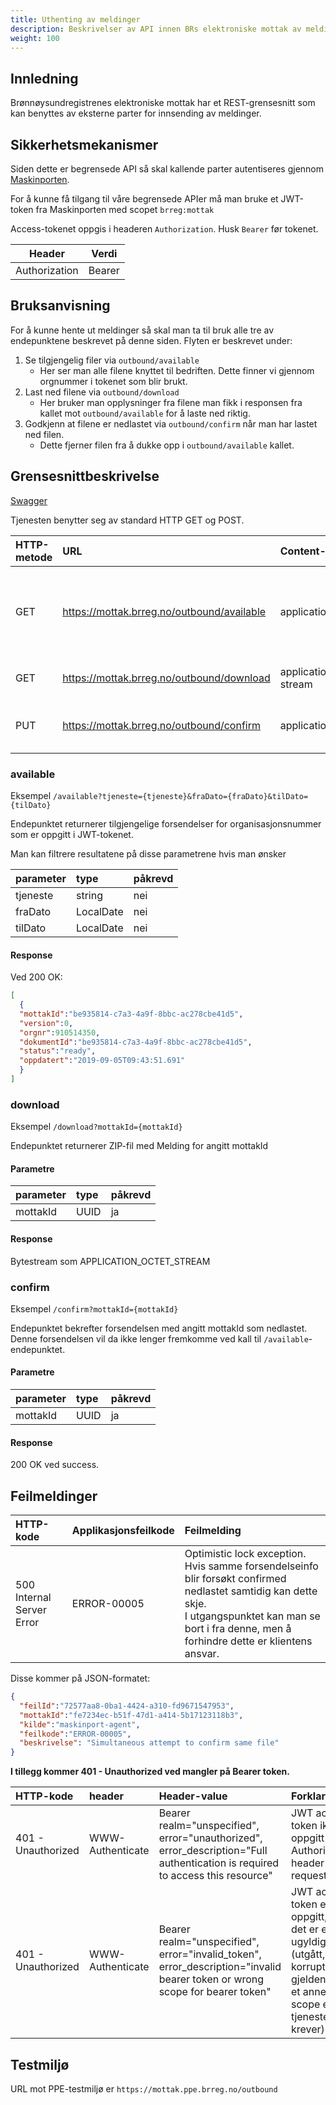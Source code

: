 ```yaml
---
title: Uthenting av meldinger
description: Beskrivelser av API innen BRs elektroniske mottak av meldinger
weight: 100
---
```


## Innledning

Brønnøysundregistrenes elektroniske mottak har et REST-grensesnitt som kan benyttes av eksterne parter for innsending av meldinger.

## Sikkerhetsmekanismer

Siden dette er begrensede API så skal kallende parter autentiseres gjennom [Maskinporten](https://docs.digdir.no/maskinporten_overordnet.html).

For å kunne få tilgang til våre begrensede APIer må man bruke et JWT-token fra Maskinporten med scopet `brreg:mottak`

Access-tokenet oppgis i headeren `Authorization`. Husk `Bearer` før tokenet.

| Header        | Verdi                       |
|---------------|-----------------------------|
| Authorization | Bearer <maskinporten-token> |

## Bruksanvisning

For å kunne hente ut meldinger så skal man ta til bruk alle tre av endepunktene beskrevet på denne siden. Flyten er beskrevet under:

1. Se tilgjengelig filer via `outbound/available`
   - Her ser man alle filene knyttet til bedriften. Dette finner vi gjennom orgnummer i tokenet som blir brukt.
2. Last ned filene via `outbound/download`
   - Her bruker man opplysninger fra filene man fikk i responsen fra kallet mot `outbound/available` for å laste ned riktig.
3. Godkjenn at filene er nedlastet via `outbound/confirm` når man har lastet ned filen.
   - Dette fjerner filen fra å dukke opp i `outbound/available` kallet.

## Grensesnittbeskrivelse

[Swagger](https://mottak.brreg.no/outbound/swagger-ui/index.html)

Tjenesten benytter seg av standard HTTP GET og POST.

| HTTP-metode | URL                                        | Content-type             | Beskrivelse                                                                                                                       | 
|:------------|:-------------------------------------------|:-------------------------|:----------------------------------------------------------------------------------------------------------------------------------|
| GET         | https://mottak.brreg.no/outbound/available | application/json         | Lister ut tilgjengelige meldinger (med mottakId) for organisasjonsnummer oppgitt i JWT tokenet. Kan filtreres på tjeneste og dato |
| GET         | https://mottak.brreg.no/outbound/download  | application/octet-stream | Laster ned forsendelse med oppgitt mottakId                                                                                       |
| PUT         | https://mottak.brreg.no/outbound/confirm   | application/json         | Bekrefter at forsendelse med oppgitt mottakId er lastet ned av klient                                                             |

### available

Eksempel `/available?tjeneste={tjeneste}&fraDato={fraDato}&tilDato={tilDato}`

Endepunktet returnerer tilgjengelige forsendelser for organisasjonsnummer som er oppgitt i JWT-tokenet.

Man kan filtrere resultatene på disse parametrene hvis man ønsker

| parameter | type      | påkrevd |
|:----------|:----------|:--------|
| tjeneste  | string    | nei     |
| fraDato   | LocalDate | nei     |
| tilDato   | LocalDate | nei     |

#### Response

Ved 200 OK:

```json
[
  {
  "mottakId":"be935814-c7a3-4a9f-8bbc-ac278cbe41d5",
  "version":0,
  "orgnr":910514350,
  "dokumentId":"be935814-c7a3-4a9f-8bbc-ac278cbe41d5",
  "status":"ready",
  "oppdatert":"2019-09-05T09:43:51.691"
  }
]
```

### download

Eksempel `/download?mottakId={mottakId}`

Endepunktet returnerer ZIP-fil med Melding for angitt mottakId

#### Parametre

| parameter | type | påkrevd | 
|:----------|:-----|:--------|
| mottakId  | UUID | ja      |

#### Response

Bytestream som APPLICATION_OCTET_STREAM

### confirm

Eksempel `/confirm?mottakId={mottakId}`

Endepunktet bekrefter forsendelsen med angitt mottakId som nedlastet. Denne forsendelsen vil da ikke lenger fremkomme ved kall til `/available`-endepunktet.

#### Parametre

| parameter | type | påkrevd | 
|:----------|:-----|:--------|
| mottakId  | UUID | ja      |

#### Response

200 OK ved success.

## Feilmeldinger

| HTTP-kode                 | Applikasjonsfeilkode | Feilmelding                                                                                                                                                                                                   |
|:--------------------------|:---------------------|:--------------------------------------------------------------------------------------------------------------------------------------------------------------------------------------------------------------|
| 500 Internal Server Error | ERROR-00005          | Optimistic lock exception. Hvis samme forsendelseinfo blir forsøkt confirmed nedlastet samtidig kan dette skje. <br> I utgangspunktet kan man se bort i fra denne, men å forhindre dette er klientens ansvar. |

Disse kommer på JSON-formatet:

```json
{
  "feilId":"72577aa8-0ba1-4424-a310-fd9671547953",
  "mottakId":"fe7234ec-b51f-47d1-a414-5b17123118b3",
  "kilde":"maskinport-agent",
  "feilkode":"ERROR-00005",
  "beskrivelse": "Simultaneous attempt to confirm same file"
}
```

**I tillegg kommer 401 - Unauthorized ved mangler på Bearer token.**

| HTTP-kode           | header           | Header-value                                                                                                                   | Forklaring                                                                                                                      |
|:--------------------|:-----------------|:-------------------------------------------------------------------------------------------------------------------------------|:--------------------------------------------------------------------------------------------------------------------------------|
| 401 - Unauthorized  | WWW-Authenticate | Bearer realm="unspecified", error="unauthorized", error_description="Full authentication is required to access this resource"  | JWT access token ikke oppgitt i Authorization header i request.                                                                 |
| 401 - Unauthorized  | WWW-Authenticate | Bearer realm="unspecified", error="invalid_token", error_description="invalid bearer token or wrong scope for bearer token"    | JWT access token er oppgitt, men det er enten ugyldig (utgått, korrupt eller gjeldende for et annet scope en tjenesten krever). |

## Testmiljø

URL mot PPE-testmiljø er `https://mottak.ppe.brreg.no/outbound`
